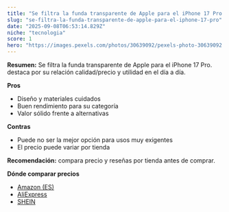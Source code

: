```yaml
---
title: "Se filtra la funda transparente de Apple para el iPhone 17 Pro."
slug: "se-filtra-la-funda-transparente-de-apple-para-el-iphone-17-pro"
date: "2025-09-08T06:53:14.829Z"
niche: "tecnologia"
score: 1
hero: "https://images.pexels.com/photos/30639092/pexels-photo-30639092.jpeg?auto=compress&cs=tinysrgb&fit=crop&h=627&w=1200&auto=compress&cs=tinysrgb&w=1200&h=675&fit=crop"
---
```


**Resumen:** Se filtra la funda transparente de Apple para el iPhone 17 Pro. destaca por su relación calidad/precio y utilidad en el día a día.

**Pros**
- Diseño y materiales cuidados
- Buen rendimiento para su categoría
- Valor sólido frente a alternativas

**Contras**
- Puede no ser la mejor opción para usos muy exigentes
- El precio puede variar por tienda

**Recomendación:** compara precio y reseñas por tienda antes de comprar.

**Dónde comparar precios**
- [Amazon (ES)](https://www.amazon.es/s?k=Se%20filtra%20la%20funda%20transparente%20de%20Apple%20para%20el%20iPhone%2017%20Pro.&tag=teknovashop25-21)
- [AliExpress](https://www.aliexpress.com/wholesale?SearchText=Se%20filtra%20la%20funda%20transparente%20de%20Apple%20para%20el%20iPhone%2017%20Pro.)
- [SHEIN](https://www.shein.com/pdsearch/Se%20filtra%20la%20funda%20transparente%20de%20Apple%20para%20el%20iPhone%2017%20Pro.)